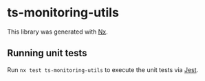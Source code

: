 # ts-monitoring-utils

This library was generated with [Nx](https://nx.dev).

## Running unit tests

Run `nx test ts-monitoring-utils` to execute the unit tests via [Jest](https://jestjs.io).
